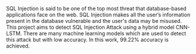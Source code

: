 SQL Injection is said to be one of the top most threat that database-based applications face on the web. SQL Injection makes all the user‘s information present in the database vulnerable and
the user's data may be misused. This project aims to detect SQL Injection Attack using a hybrid model CNN-LSTM. There are many machine learning models which are used to detect this attack 
but with low accuracy. In this work, 99.22% accuracy is achieved.
